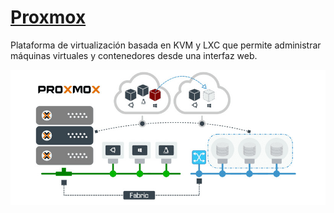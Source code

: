 # [Proxmox](https://isnum.com/glosario-ciberseguridad/proxmox/)

Plataforma de virtualización basada en KVM y LXC que permite administrar máquinas virtuales y contenedores desde una interfaz web.

![proxmox](img/proxmox-intro.jpg)
